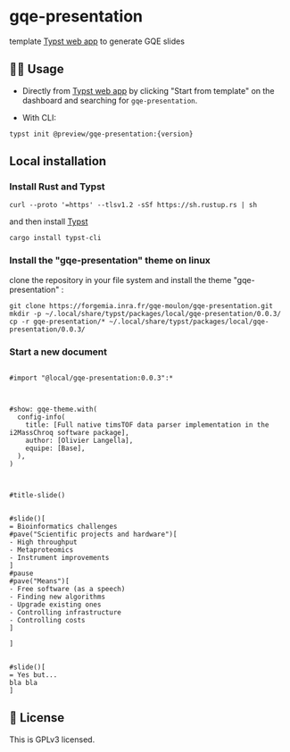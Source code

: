 # gqe-presentation

template [Typst web app](https://typst.app/) to generate GQE slides


## 🧑‍💻 Usage

- Directly from [Typst web app](https://typst.app/) by clicking "Start from template" on the dashboard and searching for `gqe-presentation`.

- With CLI:

```
typst init @preview/gqe-presentation:{version}
```

## Local installation

### Install Rust and Typst

```
curl --proto '=https' --tlsv1.2 -sSf https://sh.rustup.rs | sh
```
and then install [Typst](https://github.com/typst/typst#installation)

```
cargo install typst-cli
```

### Install the "gqe-presentation" theme on linux

clone the repository in your file system and install the theme "gqe-presentation" :

```
git clone https://forgemia.inra.fr/gqe-moulon/gqe-presentation.git
mkdir -p ~/.local/share/typst/packages/local/gqe-presentation/0.0.3/
cp -r gqe-presentation/* ~/.local/share/typst/packages/local/gqe-presentation/0.0.3/
```

### Start a new document

```

#import "@local/gqe-presentation:0.0.3":*



#show: gqe-theme.with(
  config-info(
    title: [Full native timsTOF data parser implementation in the i2MassChroq software package],
    author: [Olivier Langella],
    equipe: [Base],
  ),
)



#title-slide()


#slide()[
= Bioinformatics challenges
#pave("Scientific projects and hardware")[
- High throughput
- Metaproteomics
- Instrument improvements
]
#pause
#pave("Means")[
- Free software (as a speech)
- Finding new algorithms
- Upgrade existing ones
- Controlling infrastructure
- Controlling costs
]

]


#slide()[
= Yes but...
bla bla
]

```

## 📝 License

This is GPLv3 licensed.
